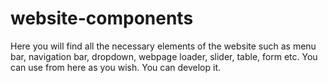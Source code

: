 # website-components
Here you will find all the necessary elements of the website such as menu bar, navigation bar, dropdown, webpage loader, slider, table, form etc. You can use from here as you wish. You can develop it.
